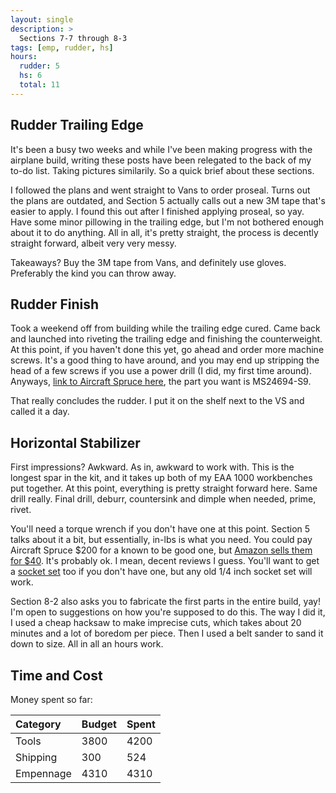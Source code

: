 ```yaml
---
layout: single
description: >
  Sections 7-7 through 8-3
tags: [emp, rudder, hs]
hours:
  rudder: 5
  hs: 6
  total: 11
---
```

## Rudder Trailing Edge

It's been a busy two weeks and while I've been making progress with the airplane build, writing these posts have been relegated to the back of my to-do list. Taking pictures similarily. So a quick brief about these sections.

I followed the plans and went straight to Vans to order proseal. Turns out the plans are outdated, and Section 5 actually calls out a new 3M tape that's easier to apply. I found this out after I finished applying proseal, so yay. Have some minor pillowing in the trailing edge, but I'm not bothered enough about it to do anything. All in all, it's pretty straight, the process is decently straight forward, albeit very very messy.

Takeaways? Buy the 3M tape from Vans, and definitely use gloves. Preferably the kind you can throw away.

## Rudder Finish

Took a weekend off from building while the trailing edge cured. Came back and launched into riveting the trailing edge and finishing the counterweight. At this point, if you haven't done this yet, go ahead and order more machine screws. It's a good thing to have around, and you may end up stripping the head of a few screws if you use a power drill (I did, my first time around). Anyways, [link to Aircraft Spruce here](https://www.aircraftspruce.com/catalog/hapages/ms24694.php), the part you want is MS24694-S9.

That really concludes the rudder. I put it on the shelf next to the VS and called it a day.

## Horizontal Stabilizer

First impressions? Awkward. As in, awkward to work with. This is the longest spar in the kit, and it takes up both of my EAA 1000 workbenches put together. At this point, everything is pretty straight forward here. Same drill really. Final drill, deburr, countersink and dimple when needed, prime, rivet.

You'll need a torque wrench if you don't have one at this point. Section 5 talks about it a bit, but essentially, in-lbs is what you need. You could pay Aircraft Spruce $200 for a known to be good one, but [Amazon sells them for $40](https://smile.amazon.com/gp/product/B00C5ZL2EG/ref=od_aui_detailpages00?ie=UTF8&psc=1). It's probably ok. I mean, decent reviews I guess. You'll want to get a [socket set](https://smile.amazon.com/gp/product/B00RCYX504/ref=od_aui_detailpages00?ie=UTF8&psc=1) too if you don't have one, but any old 1/4 inch socket set will work.

Section 8-2 also asks you to fabricate the first parts in the entire build, yay! I'm open to suggestions on how you're supposed to do this. The way I did it, I used a cheap hacksaw to make imprecise cuts, which takes about 20 minutes and a lot of boredom per piece. Then I used a belt sander to sand it down to size. All in all an hours work.

## Time and Cost


Money spent so far:

| Category     | Budget            | Spent |
|:-------------|:------------------|:------|
| Tools        | 3800              | 4200  |
| Shipping     | 300               | 524   |
| Empennage    | 4310              | 4310  |
